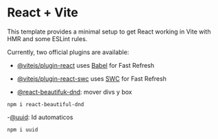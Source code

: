 # React + Vite

This template provides a minimal setup to get React working in Vite with HMR and some ESLint rules.

Currently, two official plugins are available:

- [@vitejs/plugin-react](https://github.com/vitejs/vite-plugin-react/blob/main/packages/plugin-react/README.md) uses [Babel](https://babeljs.io/) for Fast Refresh
- [@vitejs/plugin-react-swc](https://github.com/vitejs/vite-plugin-react-swc) uses [SWC](https://swc.rs/) for Fast Refresh

- [@react-beautifuk-dnd](https://github.com/atlassian/react-beautiful-dnd): mover divs y box

```install
npm i react-beautiful-dnd
```

-[@uuid](https://www.npmjs.com/package/uuid): Id automaticos

```install
npm i uuid
```
